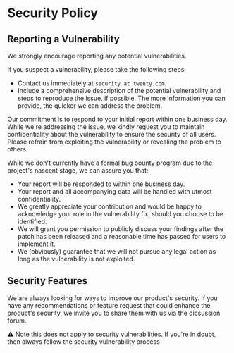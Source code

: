 # Security Policy

## Reporting a Vulnerability

We strongly encourage reporting any potential vulnerabilities.

If you suspect a vulnerability, please take the following steps:
- Contact us immediately at `security at twenty.com`.
- Include a comprehensive description of the potential vulnerability and steps to reproduce the issue, if possible. The more information you can provide, the quicker we can address the problem.

Our commitment is to respond to your initial report within one business day.
While we're addressing the issue, we kindly request you to maintain confidentiality about the vulnerability to ensure the security of all users.
Please refrain from exploiting the vulnerability or revealing the problem to others.

While we don't currently have a formal bug bounty program due to the project's nascent stage, we can assure you that:

- Your report will be responded to within one business day.
- Your report and all accompanying data will be handled with utmost confidentiality.
- We greatly appreciate your contribution and would be happy to acknowledge your role in the vulnerability fix, should you choose to be identified.
- We will grant you permission to publicly discuss your findings after the patch has been released and a reasonable time has passed for users to implement it.
- We (obviously) guarantee that we will not pursue any legal action as long as the vulnerability is not exploited.

## Security Features
We are always looking for ways to improve our product's security.
If you have any recommendations or feature request that could enhance the product's security, we invite you to share them with us via the dicsussion forum.

⚠️ Note this does not apply to security vulnerabilities. If you're in doubt, then always follow the security vulnerability process




